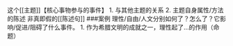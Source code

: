 这个[[主题]]【核心事物参与的事件】
	1. 与其他主题的关系
	2. 主题自身属性/方法的陈述
非真即假的[[陈述句]]
###案例
理性/自由/人文分别如何了？怎么了？它影响/促进/阻碍了什么事件。
	1. 作为希腊文明的成就之一，理性起了...的作用（命题）